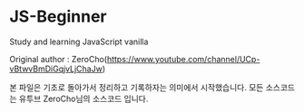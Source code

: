 # JS-Beginner
Study and learning JavaScript vanilla

Original author : ZeroCho(https://www.youtube.com/channel/UCp-vBtwvBmDiGqjvLjChaJw)

본 파일은 기초로 돌아가서 정리하고 기록하자는 의미에서 시작했습니다. 모든 소스코드는 유투브 ZeroCho님의 소스코드 입니다.

